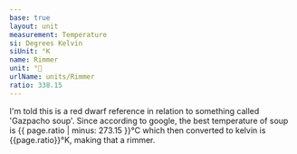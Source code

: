 ```yaml
---
base: true
layout: unit
measurement: Temperature
si: Degrees Kelvin
siUnit: °K
name: Rimmer
unit: °🥣
urlName: units/Rimmer
ratio: 338.15
---
```


I'm told this is a red dwarf reference in relation to something called 'Gazpacho soup'. Since according to google, the best temperature of soup is {{ page.ratio | minus: 273.15 }}°C which then converted to kelvin is {{page.ratio}}°K, making that a rimmer.